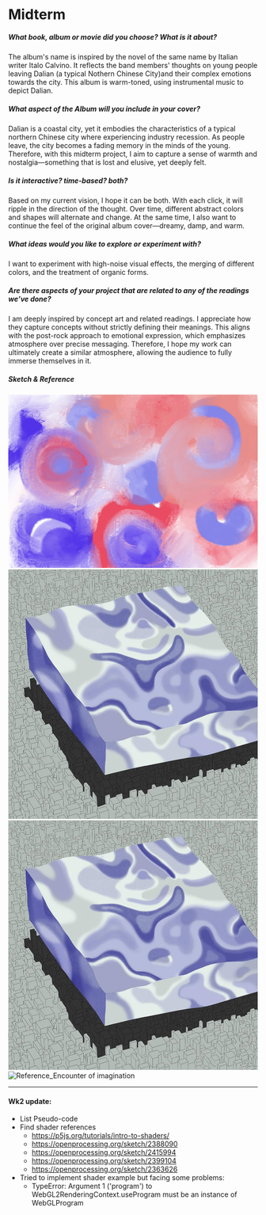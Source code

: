 # Midterm

##### What book, album or movie did you choose? What is it about?
The album's name is inspired by the novel of the same name by Italian writer Italo Calvino. It reflects the band members' thoughts on young people leaving Dalian (a typical Nothern Chinese City)and their complex emotions towards the city. This album is warm-toned, using instrumental music to depict Dalian.

##### What aspect of the Album will you include in your cover?
Dalian is a coastal city, yet it embodies the characteristics of a typical northern Chinese city where experiencing industry recession. As people leave, the city becomes a fading memory in the minds of the young. Therefore, with this midterm project, I aim to capture a sense of warmth and nostalgia—something that is lost and elusive, yet deeply felt.

##### Is it interactive? time-based? both?
Based on my current vision, I hope it can be both. With each click, it will ripple in the direction of the thought. Over time, different abstract colors and shapes will alternate and change. At the same time, I also want to continue the feel of the original album cover—dreamy, damp, and warm.

##### What ideas would you like to explore or experiment with?
I want to experiment with high-noise visual effects, the merging of different colors, and the treatment of organic forms.

##### Are there aspects of your project that are related to any of the readings we’ve done?
I am deeply inspired by concept art and related readings. I appreciate how they capture concepts without strictly defining their meanings. This aligns with the post-rock approach to emotional expression, which emphasizes atmosphere over precise messaging. Therefore, I hope my work can ultimately create a similar atmosphere, allowing the audience to fully immerse themselves in it.

##### Sketch & Reference
![Sketch](./Sketch.jpg)
![Reference_Invisible City](./InvisibleCity.jpg)
![Reference_Invisible City](./InvisibleCity.jpg)
![Reference_Encounter of imagination](./Encounterofimagination.png)


--------------------------------------------------------------------------

#### Wk2 update:

- List Pseudo-code
- Find shader references 
    - https://p5js.org/tutorials/intro-to-shaders/
    - https://openprocessing.org/sketch/2388090
    - https://openprocessing.org/sketch/2415994
    - https://openprocessing.org/sketch/2399104
    - https://openprocessing.org/sketch/2363626
- Tried to implement shader example but facing some problems:
    - TypeError: Argument 1 ('program') to WebGL2RenderingContext.useProgram must be an instance of WebGLProgram
